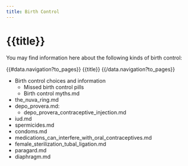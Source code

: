 ```yaml
---
title: Birth Control
---
```


{{title}}
=========

You may find information here about the following kinds of birth
control:

{{#data.navigation?to_pages}}
{{title}}
{{/data.navigation?to_pages}}

- Birth control choices and information
  - Missed birth control pills
  - Birth control myths.md
- the_nuva_ring.md
- depo_provera.md:
  - depo_provera_contraceptive_injection.md
- iud.md
- spermicides.md
- condoms.md
- medications_can_interfere_with_oral_contraceptives.md
- female_sterilization_tubal_ligation.md
- paragard.md
- diaphragm.md

